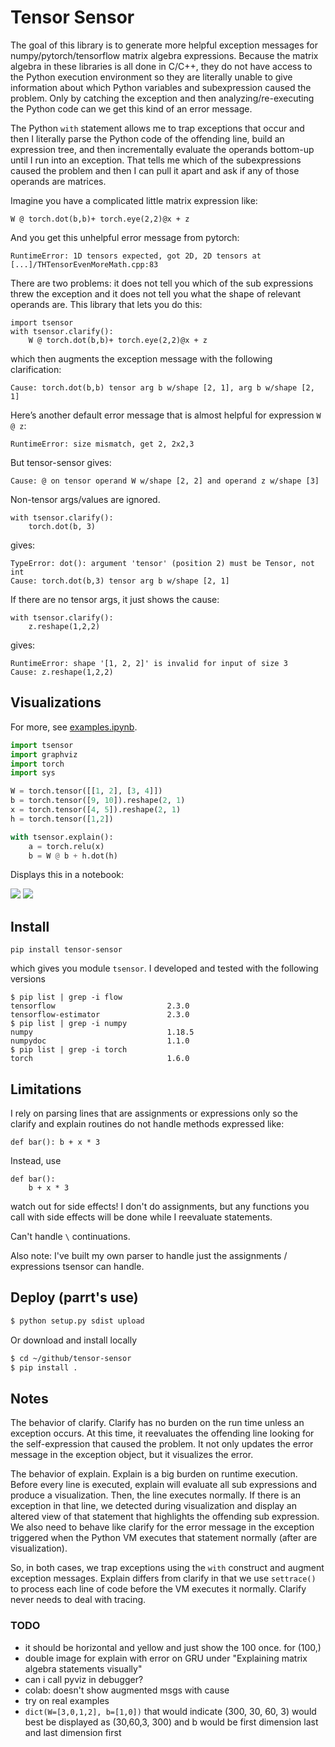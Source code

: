 # Tensor Sensor

The goal of this library is to generate more helpful exception
messages for numpy/pytorch/tensorflow matrix algebra expressions.  Because the
matrix algebra in these libraries is all done in C/C++, they do not
have access to the Python execution environment so they are literally
unable to give information about which Python variables and subexpression caused the problem.  Only by catching the exception and then analyzing/re-executing the Python code can we get this kind of an error message.

The Python `with` statement allows me to trap exceptions that occur
and then I literally parse the Python code of the offending line, build an
expression tree, and then incrementally evaluate the operands
bottom-up until I run into an exception. That tells me which of the
subexpressions caused the problem and then I can pull it apart and
ask if any of those operands are matrices.

Imagine you have a complicated little matrix expression like:

```
W @ torch.dot(b,b)+ torch.eye(2,2)@x + z
```

And you get this unhelpful error message from pytorch:

```
RuntimeError: 1D tensors expected, got 2D, 2D tensors at [...]/THTensorEvenMoreMath.cpp:83
```

There are two problems: it does not tell you which of the sub
expressions threw the exception and it does not tell you what the
shape of relevant operands are.  This library that lets you
do this:

```
import tsensor
with tsensor.clarify():
    W @ torch.dot(b,b)+ torch.eye(2,2)@x + z
```

which then augments the exception message with the following clarification:

```
Cause: torch.dot(b,b) tensor arg b w/shape [2, 1], arg b w/shape [2, 1]
```

Here’s another default error message that is almost helpful for expression `W @ z`:

```
RuntimeError: size mismatch, get 2, 2x2,3
```

But tensor-sensor gives:

```
Cause: @ on tensor operand W w/shape [2, 2] and operand z w/shape [3]
```

Non-tensor args/values are ignored.

```
with tsensor.clarify():
    torch.dot(b, 3)
```

gives:

```
TypeError: dot(): argument 'tensor' (position 2) must be Tensor, not int
Cause: torch.dot(b,3) tensor arg b w/shape [2, 1]
```

If there are no tensor args, it just shows the cause:

```
with tsensor.clarify():
    z.reshape(1,2,2)
```

gives:

```
RuntimeError: shape '[1, 2, 2]' is invalid for input of size 3
Cause: z.reshape(1,2,2)
```

## Visualizations

For more, see [examples.ipynb](testing/examples.ipynb).

```python
import tsensor
import graphviz
import torch
import sys

W = torch.tensor([[1, 2], [3, 4]])
b = torch.tensor([9, 10]).reshape(2, 1)
x = torch.tensor([4, 5]).reshape(2, 1)
h = torch.tensor([1,2])

with tsensor.explain():
    a = torch.relu(x)
    b = W @ b + h.dot(h)
```

Displays this in a notebook:

<img src="images/sample-1.svg">

<img src="images/sample-2.svg">


## Install

```
pip install tensor-sensor
```

which gives you module `tsensor`. I developed and tested with the following versions

```
$ pip list | grep -i flow
tensorflow                         2.3.0
tensorflow-estimator               2.3.0
$ pip list | grep -i numpy
numpy                              1.18.5
numpydoc                           1.1.0
$ pip list | grep -i torch
torch                              1.6.0
```


## Limitations

I rely on parsing lines that are assignments or expressions only so the clarify and explain routines do not handle methods expressed like:

```
def bar(): b + x * 3
```

Instead, use

```
def bar():
	b + x * 3
```

watch out for side effects!  I don't do assignments, but any functions you call with side effects will be done while I reevaluate statements.

Can't handle `\` continuations.

Also note: I've built my own parser to handle just the assignments / expressions tsensor can handle.

## Deploy (parrt's use)

```bash
$ python setup.py sdist upload 
```

Or download and install locally

```bash
$ cd ~/github/tensor-sensor
$ pip install .
```

## Notes

The behavior of clarify. Clarify has no burden on the run time unless an exception occurs. At this time, it reevaluates the offending line looking for the self-expression that caused the problem. It not only updates the error message in the exception object, but it visualizes the error.

The behavior of explain.  Explain is a big burden on runtime execution. Before every line is executed, explain will evaluate all sub expressions and produce a visualization. Then, the line executes normally. If there is an exception in that line, we detected during visualization and display an altered view of that statement that highlights the offending sub expression.  We also need to behave like clarify for the error message in the exception triggered when the Python VM executes that statement normally (after are visualization).

So, in both cases, we trap exceptions using the `with` construct and augment exception messages. Explain differs from clarify in that we use `settrace()` to process each line of code before the VM executes it normally.  Clarify never needs to deal with tracing.

### TODO

* it should be horizontal and yellow and just show the 100 once. for (100,)
* double image for explain with error on GRU under "Explaining matrix algebra statements visually"
* can i call pyviz in debugger?
* colab: doesn't show augmented msgs with cause
* try on real examples
* `dict(W=[3,0,1,2], b=[1,0])` that would indicate (300, 30, 60, 3) would best be displayed as (30,60,3, 300) and b would be  first dimension last and last dimension first